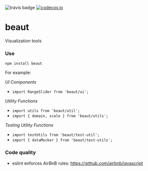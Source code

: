 ![travis badge](https://travis-ci.org/ihmeuw/beaut.svg) [![codecov.io](https://codecov.io/github/ihmeuw/beaut/coverage.svg?branch=master)](https://codecov.io/github/ihmeuw/beaut?branch=master)

# beaut
Visualization tools

### Use
`npm install beaut`

For example:

*UI Components*
- `import RangeSlider from 'beaut/ui';`

*Utility Functions*
- `import utils from 'beaut/util';`
- `import { domain, scale } from 'beaut/utils';`

*Testing Utility Functions*
- `import testUtils from 'beaut/test-util';`
- `import { dataMocker } from 'beaut/test-utils';`

### Code quality
  - eslint enforces AirBnB rules: https://github.com/airbnb/javascript